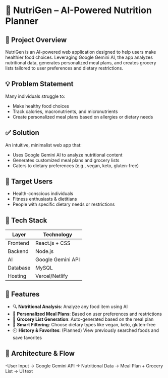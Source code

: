 # 🥗 NutriGen – AI-Powered Nutrition Planner

## 🚀 Project Overview
NutriGen is an AI-powered web application designed to help users make healthier food choices. Leveraging Google Gemini AI, the app analyzes nutritional data, generates personalized meal plans, and creates grocery lists tailored to user preferences and dietary restrictions.

## 💡 Problem Statement
Many individuals struggle to:
- Make healthy food choices
- Track calories, macronutrients, and micronutrients
- Create personalized meal plans based on allergies or dietary needs

## ✅ Solution
An intuitive, minimalist web app that:
- Uses Google Gemini AI to analyze nutritional content
- Generates customized meal plans and grocery lists
- Caters to dietary preferences (e.g., vegan, keto, gluten-free)

## 🎯 Target Users
- Health-conscious individuals
- Fitness enthusiasts & dietitians
- People with specific dietary needs or restrictions

## 🔧 Tech Stack
| Layer          | Technology          |
|---------------|--------------------|
| Frontend      | React.js + CSS     |
| Backend       | Node.js            |
| AI            | Google Gemini API  |
| Database      | MySQL              |
| Hosting       | Vercel/Netlify     |

## 🧩 Features
- 🔍 **Nutritional Analysis**: Analyze any food item using AI
- 🍱 **Personalized Meal Plans**: Based on user preferences and restrictions
- 🛒 **Grocery List Generation**: Auto-generated based on the meal plan
- 🧠 **Smart Filtering**: Choose dietary types like vegan, keto, gluten-free
- 🕘 **History & Favorites**: (Planned) View previously searched foods and save favorites

## 📐 Architecture & Flow
-User Input → Google Gemini API → Nutritional Data → Meal Plan + Grocery List → UI text
